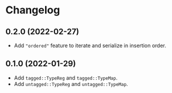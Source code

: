 # Changelog

## 0.2.0 (2022-02-27)

* Add `"ordered"` feature to iterate and serialize in insertion order.

## 0.1.0 (2022-01-29)

* Add `tagged::TypeReg` and `tagged::TypeMap`.
* Add `untagged::TypeReg` and `untagged::TypeMap`.
